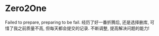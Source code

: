 # Zero2One
Failed to prepare, preparing to be fail.
经历了好一番折腾后, 还是选择删库, 可惜了我之前质量不高, 但每天都会提交的记录.
不断调整, 提高解决问题的能力!
